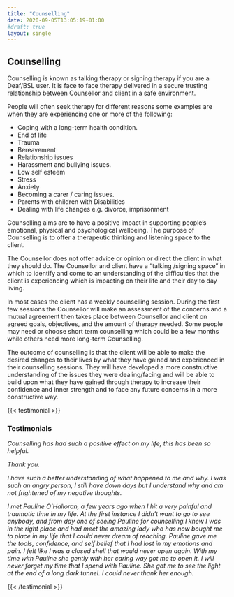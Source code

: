 ```yaml
---
title: "Counselling"
date: 2020-09-05T13:05:19+01:00
#draft: true
layout: single
---
```

## Counselling

Counselling is known as talking therapy or signing therapy if you are a Deaf/BSL user.   It is face to face therapy delivered in a secure trusting relationship between Counsellor and client in a safe environment.

People will often seek therapy for different reasons some examples are when they are experiencing one or more of the following:

- Coping with a long-term health condition.
- End of life
- Trauma
- Bereavement
- Relationship issues
- Harassment and bullying issues.
- Low self esteem
- Stress
- Anxiety
- Becoming a carer / caring issues.
- Parents with children with Disabilities
- Dealing with life changes e.g. divorce, imprisonment

Counselling aims are to have a positive impact in supporting people’s emotional, physical and psychological wellbeing. The purpose of Counselling is to offer a therapeutic thinking and listening space to the client.

The Counsellor does not offer advice or opinion or direct the client in what they should do.   The Counsellor and client have a “talking /signing space” in which to identify and come to an understanding of the difficulties that the client is experiencing which is impacting on their life and their day to day living.

In most cases the client has a weekly counselling session.   During the first few sessions the Counsellor will make an assessment of the concerns and a mutual agreement then takes place between Counsellor and client on agreed goals, objectives, and the amount of therapy needed. Some people may need or choose short term counselling which could be a few months while others need more long-term Counselling.

The outcome of counselling is that the client will be able to make the desired changes to their lives by what they have gained and experienced in their counselling sessions.   They will have developed a more constructive understanding of the issues they were dealing/facing and will be able to build upon what they have gained through therapy to increase their confidence and inner strength and to face any future concerns in a more constructive way.

{{< testimonial >}}

### Testimonials

*Counselling has had such a positive effect on my life, this has been so helpful.*

*Thank you.*

*I have such a better understanding of what happened to me and why. I was such an angry person, I still have down days but I understand why and am not frightened of my negative thoughts.*

*I met Pauline O’Halloran, a few years ago when I hit a very painful and traumatic time in my life. At the first instance I didn’t want to go to see anybody, and from day one of seeing Pauline for counselling.I knew I was in the right place and had meet the amazing lady who has now bought me to place in my life that I could never dream of reaching. Pauline gave me the tools, confidence, and self belief that I had lost in my emotions and pain. I felt like I was a closed shell that would never open again. With my time with Pauline she gently with her caring way got me to open it. I will never forget my time that I spend with Pauline. She got me to see the light at the end of a long dark tunnel.  I could never thank her enough.*

{{< /testimonial >}}